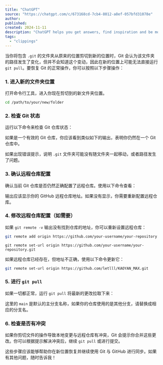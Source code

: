 ```yaml
---
title: "ChatGPT"
source: "https://chatgpt.com/c/673168cd-7cb4-8012-a8ef-057bfd31078e"
author:
published:
created: 2024-11-11
description: "ChatGPT helps you get answers, find inspiration and be more productive. It is free to use and easy to try. Just ask and ChatGPT can help with writing, learning, brainstorming and more."
tags:
  - "clippings"
---
```

当你将包含 `.git` 的文件夹从原来的位置剪切到新的位置时，Git 会认为该文件夹的路径发生了变化，但并不会知道这个变动，因此在新的位置上可能无法直接运行 `git pull`。要恢复 Git 的正常操作，你可以按照以下步骤操作：

### 1\. **进入新的文件夹位置**

打开命令行工具，进入你现在剪切到的新文件夹位置。

```bash
cd /path/to/your/new/folder
```

### 2\. **检查 Git 状态**

运行以下命令来检查 Git 仓库状态：

如果是一个有效的 Git 仓库，你应该看到类似如下的输出，表明你仍然在一个 Git 仓库中。

如果出现错误提示，说明 `.git` 文件夹可能没有随文件夹一起移动，或者路径发生了问题。

### 3\. **确认远程仓库配置**

确认当前 Git 仓库是否仍然正确配置了远程仓库。使用以下命令查看：

输出应该显示你的 GitHub 远程仓库地址。如果没有显示，你需要重新配置远程仓库。

### 4\. **修改远程仓库配置（如需要）**

如果 `git remote -v` 输出没有找到仓库的地址，你可以重新设置远程仓库：

```bash
git remote add origin https://github.com/your-username/your-repository.git
```

```
git remote set-url origin https://github.com/your-username/your-repository.git
```

如果远程仓库已经存在，但地址不正确，使用以下命令更新它：

```bash
git remote set-url origin https://github.com/letlll/KAOYAN_MAX.git
```

### 5\. **进行 `git pull`**

如果一切都正常，运行 `git pull` 将最新的更改拉取下来：

这里的 `main` 是默认的主分支名称，如果你的仓库使用的是其他分支，请替换成相应的分支名。

### 6\. **检查是否有冲突**

如果你剪切文件的操作导致本地变更与远程仓库有冲突，Git 会提示你合并这些更改。你可以根据提示解决冲突后，继续 `git pull` 或进行提交。

这些步骤应该能够帮助你在新位置恢复并继续使用 Git 与 GitHub 进行同步。如果有其他问题，随时告诉我！